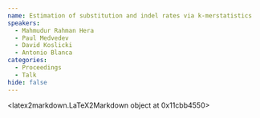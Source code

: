 ```yaml
---
name: Estimation of substitution and indel rates via k-merstatistics
speakers:
  - Mahmudur Rahman Hera
  - Paul Medvedev
  - David Koslicki
  - Antonio Blanca
categories:
  - Proceedings
  - Talk
hide: false
---
```


<latex2markdown.LaTeX2Markdown object at 0x11cbb4550>
